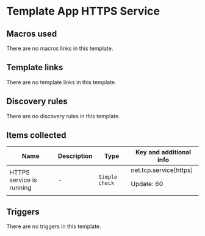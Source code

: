 # Template App HTTPS Service

## Macros used

There are no macros links in this template.

## Template links

There are no template links in this template.

## Discovery rules

There are no discovery rules in this template.

## Items collected

|Name|Description|Type|Key and additional info|
|----|-----------|----|----|
|HTTPS service is running|<p>-</p>|`Simple check`|net.tcp.service[https]<p>Update: 60</p>|
## Triggers

There are no triggers in this template.

